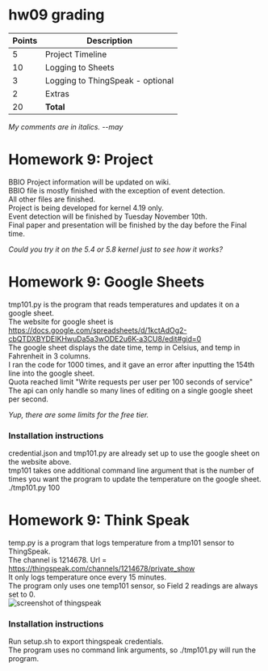 # hw09 grading

| Points      | Description |
| ----------- | ----------- |
|  5 | Project Timeline
| 10 | Logging to Sheets
|  3 | Logging to ThingSpeak - optional
|  2 | Extras
| 20 | **Total**

*My comments are in italics. --may*

# Homework 9: Project  
BBIO Project information will be updated on wiki.  
BBIO file is mostly finished with the exception of event detection.  
All other files are finished.  
Project is being developed for kernel 4.19 only.  
Event detection will be finished by Tuesday November 10th.  
Final paper and presentation will be finished by the day before the Final time.  

*Could you try it on the 5.4 or 5.8 kernel just to see how it works?*

# Homework 9: Google Sheets  
tmp101.py is the program that reads temperatures and updates it on a google sheet.  
The website for google sheet is https://docs.google.com/spreadsheets/d/1kctAdOg2-cbQTDXBYDEIKHwuDa5a3wODE2u6K-a3CU8/edit#gid=0  
The google sheet displays the date time, temp in Celsius, and temp in Fahrenheit in 3 columns.  
I ran the code for 1000 times, and it gave an error after inputting the 154th line into the google sheet.  
Quota reached limit "Write requests per user per 100 seconds of service"  
The api can only handle so many lines of editing on a single google sheet per second.  

*Yup, there are some limits for the free tier.*

### Installation instructions  
credential.json and tmp101.py are already set up to use the google sheet on the website above.  
tmp101 takes one additional command line argument that is the number of times you want the program to update the temperature on the google sheet.  
./tmp101.py 100    
# Homework 9: Think Speak  
temp.py is a program that logs temperature from a tmp101 sensor to ThingSpeak.  
The channel is 1214678. Url = https://thingspeak.com/channels/1214678/private_show  
It only logs temperature once every 15 minutes.  
The program only uses one temp101 sensor, so Field 2 readings are always set to 0.  
![screenshot of thingspeak](https://github.com/EricMorse/ECE434/tree/master/hw09/screenshot.png)  
### Installation instructions
Run setup.sh to export thingspeak credentials.  
The program uses no command link arguments, so ./tmp101.py will run the program.  


